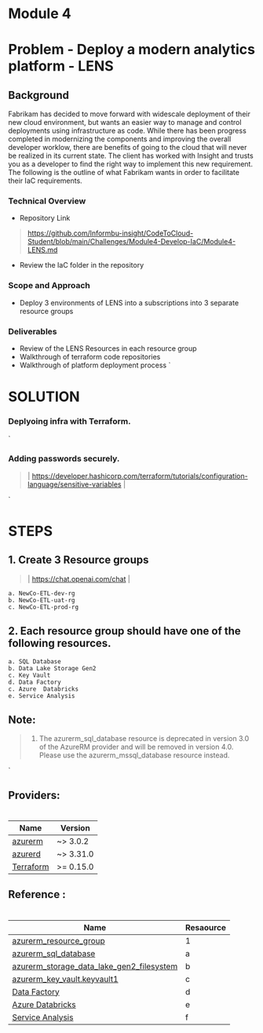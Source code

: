 # Module 4

# Problem - Deploy a modern analytics platform - LENS
## Background
Fabrikam has decided to move forward with widescale deployment of their new cloud environment, but wants an easier way to manage and control deployments using infrastructure as code. While there has been progress completed in modernizing the components and improving the overall developer worklow, there are benefits of going to the cloud that will never be realized in its current state. The client has worked with Insight and trusts you as a developer to find the right way to implement this new requirement. The following is the outline of what Fabrikam wants in order to facilitate their IaC requirements.


### Technical Overview
- Repository Link
> https://github.com/lnformbu-insight/CodeToCloud-Student/blob/main/Challenges/Module4-Develop-IaC/Module4-LENS.md

- Review the IaC folder in the repository 
### Scope and Approach
- Deploy 3 environments of LENS into a subscriptions into 3 separate resource groups

### Deliverables
- Review of the LENS Resources in each resource group
- Walkthrough of terraform code repositories
- Walkthrough of platform deployment process
`
# SOLUTION


### Deplyoing infra with Terraform.
`
### Adding passwords securely.
> | https://developer.hashicorp.com/terraform/tutorials/configuration-language/sensitive-variables
|

`

# STEPS

## 1. Create 3 Resource groups   
> | https://chat.openai.com/chat |


    a. NewCo-ETL-dev-rg
    b. NewCo-ETL-uat-rg
    c. NewCo-ETL-prod-rg
    

## 2. Each resource group should have one of the following resources.
    a. SQL Database
    b. Data Lake Storage Gen2
    c. Key Vault
    d. Data Factory
    c. Azure  Databricks
    e. Service Analysis

## Note:
> 1. The azurerm_sql_database resource is deprecated in version 3.0 of the AzureRM provider and will be removed in version 4.0. Please use the azurerm_mssql_database resource instead.

`
## Providers:
#
| Name | Version |
|------|---------|
| <a name="provider_azurerm"></a> [azurerm](#provider\_azurerm) |~> 3.0.2 |
| <a name="provider_azured"></a> [azurerd](#provider\_azuread) | ~> 3.31.0 |
| <a name="provider_Hashicorp"></a> [Terraform](#provider\Hashicorp) | >= 0.15.0 |


## Reference :
#
| Name | Resaource |
|------|------|
| [azurerm_resource_group](https://registry.terraform.io/providers/hashicorp/azurerm/latest/docs/resources/resource_group) | 1 |
| [azurerm_sql_database](https://registry.terraform.io/providers/hashicorp/azurerm/latest/docs/data-sources/sql_database) | a |
| [azurerm_storage_data_lake_gen2_filesystem](https://registry.terraform.io/providers/hashicorp/azurerm/latest/docs/resources/storage_data_lake_gen2_filesystem) | b |
| [azurerm_key_vault.keyvault1](https://registry.terraform.io/providers/hashicorp/azurerm/latest/docs/resources/key_vault) | c |
| [Data Factory](https://registry.terraform.io/providers/hashicorp/azurerm/latest/docs/resources/data_factory) | d |
| [Azure  Databricks](https://registry.terraform.io/providers/hashicorp/azurerm/latest/docs/resources/databricks_workspace) | e |
| [Service Analysis](https://registry.terraform.io/providers/hashicorp/azurerm/latest/docs/resources/analysis_services_server) | f |

